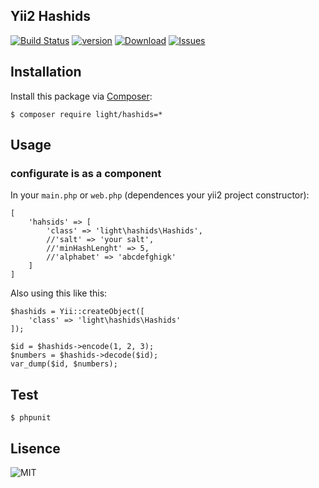 Yii2 Hashids
------------
[![Build Status](https://img.shields.io/travis/lichunqiang/hashids.svg?style=flat-square)](http://travis-ci.org/lichunqiang/hashids)
[![version](https://img.shields.io/packagist/v/light/hashids.svg?style=flat-square)](https://packagist.org/packages/light/hashids)
[![Download](https://img.shields.io/packagist/dd/light/hashids.svg?style=flat-square)](https://packagist.org/packages/light/hashids)
[![Issues](https://img.shields.io/github/issues/lichunqiang/hashids.svg?style=flat-square)](https://github.com/lichunqiang/hashids/issues)


## Installation

Install this package via [Composer](https://getcomposer.org/):

```
$ composer require light/hashids=*
```

## Usage

### configurate is as a component

In your `main.php` or `web.php` (dependences your yii2 project constructor):

```
[
	'hahsids' => [
		'class' => 'light\hashids\Hashids',
		//'salt' => 'your salt',
		//'minHashLenght' => 5,
		//'alphabet' => 'abcdefghigk'
	]
]
```

Also using this like this:

```
$hashids = Yii::createObject([
	'class' => 'light\hashids\Hashids'
]);

$id = $hashids->encode(1, 2, 3);
$numbers = $hashids->decode($id);
var_dump($id, $numbers);
```

## Test

```
$ phpunit
```

## Lisence

![MIT](https://img.shields.io/badge/license-MIT-blue.svg?style=flat-square)
